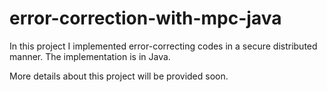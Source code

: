 # error-correction-with-mpc-java
In this project I implemented error-correcting codes in a secure distributed manner. The implementation is in Java.

More details about this project will be provided soon.
